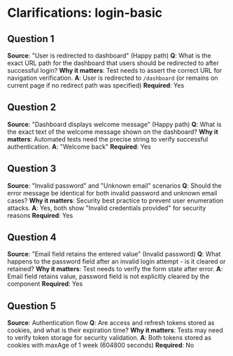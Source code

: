 # Clarifications: login-basic

## Question 1

**Source**: "User is redirected to dashboard" (Happy path)
**Q**: What is the exact URL path for the dashboard that users should be redirected to after successful login?
**Why it matters**: Test needs to assert the correct URL for navigation verification.
**A**: User is redirected to `/dashboard` (or remains on current page if no redirect path was specified)
**Required**: Yes

## Question 2

**Source**: "Dashboard displays welcome message" (Happy path)
**Q**: What is the exact text of the welcome message shown on the dashboard?
**Why it matters**: Automated tests need the precise string to verify successful authentication.
**A**: "Welcome back"
**Required**: Yes

## Question 3

**Source**: "Invalid password" and "Unknown email" scenarios
**Q**: Should the error message be identical for both invalid password and unknown email cases?
**Why it matters**: Security best practice to prevent user enumeration attacks.
**A**: Yes, both show "Invalid credentials provided" for security reasons
**Required**: Yes

## Question 4

**Source**: "Email field retains the entered value" (Invalid password)
**Q**: What happens to the password field after an invalid login attempt - is it cleared or retained?
**Why it matters**: Test needs to verify the form state after error.
**A**: Email field retains value, password field is not explicitly cleared by the component
**Required**: Yes

## Question 5

**Source**: Authentication flow
**Q**: Are access and refresh tokens stored as cookies, and what is their expiration time?
**Why it matters**: Tests may need to verify token storage for security validation.
**A**: Both tokens stored as cookies with maxAge of 1 week (604800 seconds)
**Required**: No
